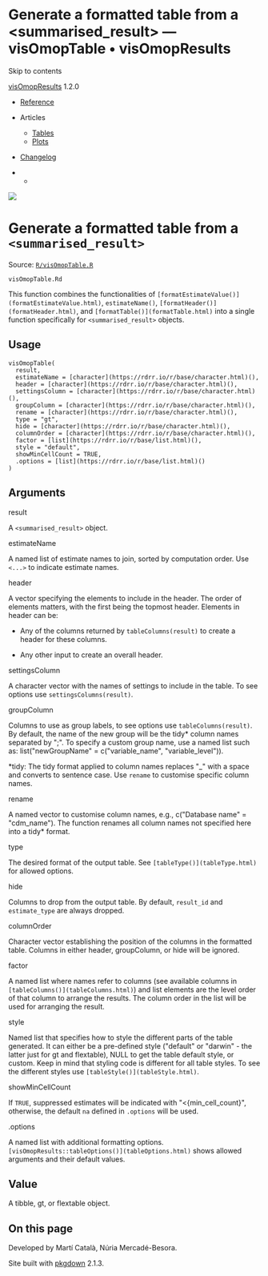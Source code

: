 # Generate a formatted table from a <summarised_result> — visOmopTable • visOmopResults

Skip to contents

[visOmopResults](../index.html) 1.2.0

  * [Reference](../reference/index.html)
  * Articles
    * [Tables](../articles/a01_tables.html)
    * [Plots](../articles/a02_plots.html)
  * [Changelog](../news/index.html)


  *   * [](https://github.com/darwin-eu/visOmopResults/)



![](../logo.png)

# Generate a formatted table from a `<summarised_result>`

Source: [`R/visOmopTable.R`](https://github.com/darwin-eu/visOmopResults/blob/v1.2.0/R/visOmopTable.R)

`visOmopTable.Rd`

This function combines the functionalities of `[formatEstimateValue()](formatEstimateValue.html)`, `estimateName()`, `[formatHeader()](formatHeader.html)`, and `[formatTable()](formatTable.html)` into a single function specifically for `<summarised_result>` objects.

## Usage
    
    
    visOmopTable(
      result,
      estimateName = [character](https://rdrr.io/r/base/character.html)(),
      header = [character](https://rdrr.io/r/base/character.html)(),
      settingsColumn = [character](https://rdrr.io/r/base/character.html)(),
      groupColumn = [character](https://rdrr.io/r/base/character.html)(),
      rename = [character](https://rdrr.io/r/base/character.html)(),
      type = "gt",
      hide = [character](https://rdrr.io/r/base/character.html)(),
      columnOrder = [character](https://rdrr.io/r/base/character.html)(),
      factor = [list](https://rdrr.io/r/base/list.html)(),
      style = "default",
      showMinCellCount = TRUE,
      .options = [list](https://rdrr.io/r/base/list.html)()
    )

## Arguments

result
    

A `<summarised_result>` object.

estimateName
    

A named list of estimate names to join, sorted by computation order. Use `<...>` to indicate estimate names.

header
    

A vector specifying the elements to include in the header. The order of elements matters, with the first being the topmost header. Elements in header can be:

  * Any of the columns returned by `tableColumns(result)` to create a header for these columns.

  * Any other input to create an overall header.



settingsColumn
    

A character vector with the names of settings to include in the table. To see options use `settingsColumns(result)`.

groupColumn
    

Columns to use as group labels, to see options use `tableColumns(result)`. By default, the name of the new group will be the tidy* column names separated by ";". To specify a custom group name, use a named list such as: list("newGroupName" = c("variable_name", "variable_level")).

*tidy: The tidy format applied to column names replaces "_" with a space and converts to sentence case. Use `rename` to customise specific column names.

rename
    

A named vector to customise column names, e.g., c("Database name" = "cdm_name"). The function renames all column names not specified here into a tidy* format.

type
    

The desired format of the output table. See `[tableType()](tableType.html)` for allowed options.

hide
    

Columns to drop from the output table. By default, `result_id` and `estimate_type` are always dropped.

columnOrder
    

Character vector establishing the position of the columns in the formatted table. Columns in either header, groupColumn, or hide will be ignored.

factor
    

A named list where names refer to columns (see available columns in `[tableColumns()](tableColumns.html)`) and list elements are the level order of that column to arrange the results. The column order in the list will be used for arranging the result.

style
    

Named list that specifies how to style the different parts of the table generated. It can either be a pre-defined style ("default" or "darwin" - the latter just for gt and flextable), NULL to get the table default style, or custom. Keep in mind that styling code is different for all table styles. To see the different styles use `[tableStyle()](tableStyle.html)`.

showMinCellCount
    

If `TRUE`, suppressed estimates will be indicated with "<{min_cell_count}", otherwise, the default `na` defined in `.options` will be used.

.options
    

A named list with additional formatting options. `[visOmopResults::tableOptions()](tableOptions.html)` shows allowed arguments and their default values.

## Value

A tibble, gt, or flextable object.

## On this page

Developed by Martí Català, Núria Mercadé-Besora.

Site built with [pkgdown](https://pkgdown.r-lib.org/) 2.1.3.

